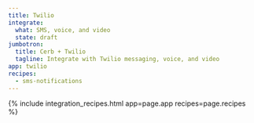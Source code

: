```yaml
---
title: Twilio
integrate:
  what: SMS, voice, and video
  state: draft
jumbotron:
  title: Cerb + Twilio
  tagline: Integrate with Twilio messaging, voice, and video
app: twilio
recipes:
  - sms-notifications
---
```


{% include integration_recipes.html app=page.app recipes=page.recipes %}